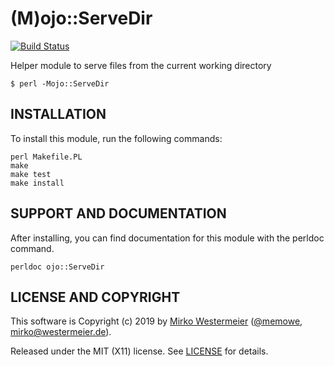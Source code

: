 (M)ojo::ServeDir
================

[![Build Status](https://travis-ci.org/memowe/Mojo-ServeDir.svg?branch=master)](https://travis-ci.org/memowe/Mojo-ServeDir)

Helper module to serve files from the current working directory

    $ perl -Mojo::ServeDir

INSTALLATION
------------

To install this module, run the following commands:

	perl Makefile.PL
	make
	make test
	make install

SUPPORT AND DOCUMENTATION
-------------------------

After installing, you can find documentation for this module with the
perldoc command.

    perldoc ojo::ServeDir

LICENSE AND COPYRIGHT
---------------------

This software is Copyright (c) 2019 by [Mirko Westermeier][mirko] ([\@memowe][mgh], [mirko@westermeier.de][mmail]).

Released under the MIT (X11) license. See [LICENSE][mit] for details.

[mirko]: http://mirko.westermeier.de
[mgh]: https://github.com/memowe
[mmail]: mailto:mirko@westermeier.de
[mit]: LICENSE
